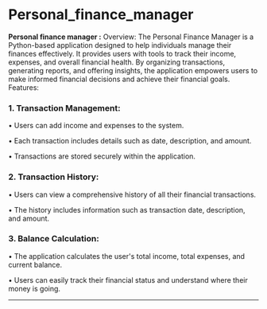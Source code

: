 # Personal_finance_manager

<b> Personal finance manager :</b> Overview: The Personal Finance Manager is a Python-based application designed to help individuals manage their finances effectively. It provides users with tools to track their income, expenses, and overall financial health. By organizing transactions, generating reports, and offering insights, the application empowers users to make informed financial decisions and achieve their financial goals.
Features:
### 1.	Transaction Management:
<p>•	Users can add income and expenses to the system.</p>
<p>•	Each transaction includes details such as date, description, and amount.</p>
<p>•	Transactions are stored securely within the application.</p>

### 2.	Transaction History:
<p>•	Users can view a comprehensive history of all their financial transactions.</p>
<p>•	The history includes information such as transaction date, description, and amount.</p>

### 3.	Balance Calculation:
<p>•	The application calculates the user's total income, total expenses, and current balance.</p>
<p>•	Users can easily track their financial status and understand where their money is going.</p>


<hr>

